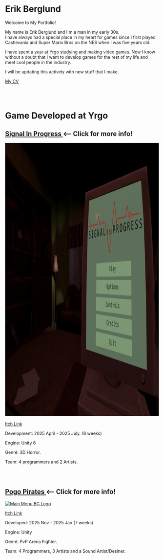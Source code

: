 <h1>Erik Berglund</h1>
    <p> Welcome to My Portfolio! </p>
    <p>
      My name is Erik Berglund and I'm a man in my early 30s.
  <br> I have always had a special place in my heart for games since I first played Castlevania and Super Mario Bros on the NES when I was five years old.
    </p>
    <p>
      I have spent a year at Yrgo studying and making video games. Now I know without a doubt that I want to develop games for the rest of my life and meet cool people in the industry.
    </p>
    <p>
      I will be updating this actively with new stuff that I make.
    </p>
    <a href=https://github.com/Erik2333/Resume_ErikBerglund/blob/main/CV.pdf > <p> My CV </p> </a>
    <br>
    <br>

<h1> Game Developed at Yrgo </h1>
  <!--
    <h2> VR project: ??? </h2>
    <a href="https://yrgo-game-creator.itch.io/signal-in-progress">
      <img width="1188" height="676" alt="Signal In Progress" src="https://github.com/user-attachments/assets/123d3460-c59c-4656-9810-f91403698d39" />
    </a>
    <a href=https://yrgo-game-creator.itch.io/signal-in-progress> <p> Itch Link </p> </a>
    <p> Development: 2026 Sep - 2026 Oct. (6 Weeks)</p> 
    <p> My Role: . </p>
    <p> Engine: Unity 6 </p>
    <p> Genré: ???. </p>
    <p> Team: 3 programmers. </em> </p>
    <br>
    <br>
  -->
  
<h2> <a href=https://github.com/Erik2333/Resume_ErikBerglund/blob/main/Yrgo%20Projects/Signal%20In%20Progress.md> Signal In Progress </a> <-- Click for more info! </h2>
    <img width="1596" height="894" alt="Main Menu BG Logo" src="Yrgo Projects/Images/Signal In Progress Menu.png" />
    <a href=https://yrgo-game-creator.itch.io/signal-in-progress> <p> Itch Link </p> </a>
    <p> Development: 2025 April - 2025 July. (8 weeks) </p>
    <!-- <p> My Role: Programming Sound System, Main Menu UI and user Settings. </p> -->
    <p> Engine: Unity 6 </p>
    <p> Genré: 3D Horror. </p>
    <p> Team: 4 programmers and 2 Artists. </em> </p>
    
  <br>
  <br>
  
<h2> <a href=https://github.com/Erik2333/Resume_ErikBerglund/blob/main/Yrgo%20Projects/Pogo%20Pirates.md> Pogo Pirates </a> <-- Click for more info! </h2>
    <a href="https://yrgo-game-creator.itch.io/pogopirates">
      <img width="1596" height="894" alt="Main Menu BG Logo" src="https://github.com/user-attachments/assets/fbfabe9b-5019-4837-a5b5-e438731db905" />
    </a>
    <a href="https://yrgo-game-creator.itch.io/pogopirates"> <p> Itch Link </p> </a>
    <p> Developed: 2025 Nov - 2025 Jan (7 weeks) </p>
    <!-- <p> My Role: Sound and Level design </p> -->
    <p> Engine: Unity </p>
    <p> Genré: PvP Arena Fighter. </p>
    <p> Team: 4 Programmers, 3 Artists and a Sound Artist/Desiner. </p>
    
  <br>
  <br>
<!--
    <h1> Other Smaller Projects </h1>

    <h2> Unnamed Unreal Shooter </h2>
    <p> Developed: 4 weeks </p>
    <!-- <p> My Role: Sound and Level design </p> -->
    <p> Engine: Unreal 5 </p>
    <p> Genré: Shooter. </p>
    <p> Team: Myself </p>

    <h2> Single player Battle Ship </h2>
    <p> Developed: 4 weeks </p>
    <!-- <p> My Role: Sound and Level design </p> -->
    <p> Engine: Unity </p>
    <p> Genré: Tactics Smartphone game </p>
    <p> Team: Myself </p>
    -->

